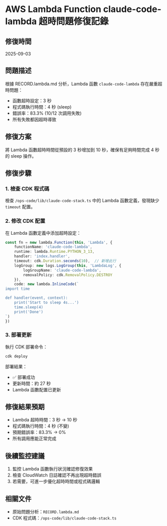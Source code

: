 # AWS Lambda Function claude-code-lambda 超時問題修復記錄

## 修復時間
2025-09-03

## 問題描述
根據 RECORD.lambda.md 分析，Lambda 函數 `claude-code-lambda` 存在嚴重超時問題：
- 函數超時設定：3 秒
- 程式碼執行時間：4 秒 (sleep)
- 錯誤率：83.3% (10/12 次調用失敗)
- 所有失敗都因超時導致

## 修復方案
將 Lambda 函數超時時間從預設的 3 秒增加到 10 秒，確保有足夠時間完成 4 秒的 sleep 操作。

## 修復步驟

### 1. 檢查 CDK 程式碼
檢查 `/ops-code/lib/claude-code-stack.ts` 中的 Lambda 函數定義，發現缺少 `timeout` 配置。

### 2. 修改 CDK 配置
在 Lambda 函數定義中添加超時設定：

```typescript
const fn = new lambda.Function(this, 'Lambda', {
    functionName: 'claude-code-lambda',
    runtime: lambda.Runtime.PYTHON_3_13,
    handler: 'index.handler',
    timeout: cdk.Duration.seconds(10),  // 新增此行
    logGroup: new logs.LogGroup(this, 'LambdaLog', { 
        logGroupName: 'claude-code-lambda', 
        removalPolicy: cdk.RemovalPolicy.DESTROY
    }),
    code: new lambda.InlineCode(`
import time

def handler(event, context):
    print('Start to sleep 4s...')
    time.sleep(4)
    print('Done')
`)
})
```

### 3. 部署更新
執行 CDK 部署命令：

```bash
cdk deploy
```

部署結果：
- ✅ 部署成功
- 更新時間：約 27 秒
- Lambda 函數配置已更新

## 修復結果預期
- Lambda 超時時間：3 秒 → 10 秒
- 程式碼執行時間：4 秒 (不變)
- 預期錯誤率：83.3% → 0%
- 所有調用應能正常完成

## 後續監控建議
1. 監控 Lambda 函數執行狀況確認修復效果
2. 檢查 CloudWatch 日誌確認不再出現超時錯誤
3. 若需要，可進一步優化超時時間或程式碼邏輯

## 相關文件
- 原始問題分析：`RECORD.lambda.md`
- CDK 程式碼：`/ops-code/lib/claude-code-stack.ts`